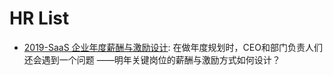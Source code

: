 # HR List

- [2019-SaaS 企业年度薪酬与激励设计](https://36kr.com/p/5276319.html): 在做年度规划时，CEO和部门负责人们还会遇到一个问题 ——明年关键岗位的薪酬与激励方式如何设计？